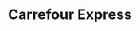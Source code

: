 ---
title: "Carrefour Express"
url: /lhospitalet-de-llobregat/carrefour-express/
shop: comodidad
---
